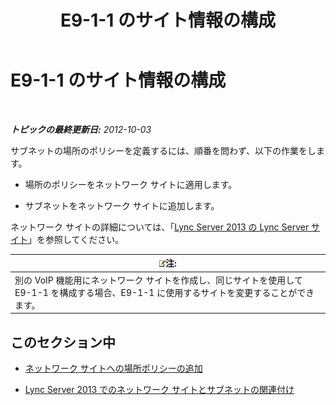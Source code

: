 ﻿---
title: E9-1-1 のサイト情報の構成
TOCTitle: E9-1-1 のサイト情報の構成
ms:assetid: 3373be5c-0a99-437d-9604-05194a96c31e
ms:mtpsurl: https://technet.microsoft.com/ja-jp/library/Gg425828(v=OCS.15)
ms:contentKeyID: 48271694
ms.date: 05/19/2016
mtps_version: v=OCS.15
ms.translationtype: HT
---

# E9-1-1 のサイト情報の構成

 

_**トピックの最終更新日:** 2012-10-03_

サブネットの場所のポリシーを定義するには、順番を問わず、以下の作業をします。

  - 場所のポリシーをネットワーク サイトに適用します。

  - サブネットをネットワーク サイトに追加します。

ネットワーク サイトの詳細については、「[Lync Server 2013 の Lync Server サイト](lync-server-2013-sites.md)」を参照してください。

<table>
<thead>
<tr class="header">
<th><img src="images/Gg412781.note(OCS.15).gif" title="note" alt="note" />注:</th>
</tr>
</thead>
<tbody>
<tr class="odd">
<td>別の VoIP 機能用にネットワーク サイトを作成し、同じサイトを使用して E9-1-1 を構成する場合、E9-1-1 に使用するサイトを変更することができます。</td>
</tr>
</tbody>
</table>


## このセクション中

  - [ネットワーク サイトへの場所ポリシーの追加](lync-server-2013-add-a-location-policy-to-a-network-site.md)

  - [Lync Server 2013 でのネットワーク サイトとサブネットの関連付け](lync-server-2013-associate-a-subnet-with-a-network-site.md)

